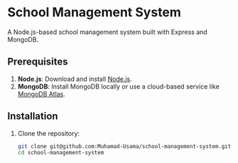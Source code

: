 # School Management System

A Node.js-based school management system built with Express and MongoDB.

## Prerequisites

1. **Node.js**: Download and install [Node.js](https://nodejs.org/).
2. **MongoDB**: Install MongoDB locally or use a cloud-based service like [MongoDB Atlas](https://www.mongodb.com/atlas/database).

## Installation

1. Clone the repository:
   ```bash
   git clone git@github.com:Muhamad-Usama/school-management-system.git
   cd school-management-system
